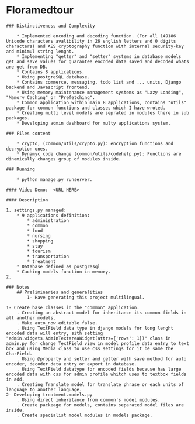 # Floramedtour

    ### Distinctiveness and Complexity

        * Implemented encoding and decoding function. (For all 149186 Unicode characters avalibility in 26 english letters and 0 digits characters) and AES cryptography function with internal security-key and minimul string lenght.
        * Implementing "getter" and "setter" systems in database models get and save values for guarantee encoded data saved and decoded whats are get from DB.
        * Contains 8 applications.
        * Using postgreSQL database.
        * Contains commerce, messaging, todo list and ... units, Django backend and Javascript frontend.
        * Using memory maintenance management systems as "Lazy Loading", "Mamory Caching" or "Prefetching".
        * Common application within main 8 applications, contains "utils" package for common functions and classes which I have wroted.
        * Creating multi level models are seprated in modules there in sub packages.
        * Developing admin dashboard for multy applications system.

    ### Files content

        * crypto, (common/utils/crypto.py): encryption functions and decryption ones.
        * Dynamyc code change (common/utils/codehelp.py): Functions are dinamically changes group of modules inside.

    ### Running

        * python manage.py runserver.

    #### Video Demo:  <URL HERE>

    #### Description

    1. settings.py managed:
        * 9 applications definition:
            * administration
            * common
            * food
            * nursing
            * shopping
            * stay
            * tourism
            * transportation
            * treatment
        * Database defined as postgresql
        * Caching models function in memory.
    2.

    ### Notes
        ## Preliminaries and generalities
            1- Have generating this project multilingual.

    1- Create base classes in the "common" application.
        . Creating an abstract model for inheritance its common fields in all another models.
        . Make auto_now editable false.
        . Using TextField data type in django models for long lenght encoded data will entry, sith setting "admin.widgets.AdminTextareaWidget(attrs={'rows': 1})" class in admin.py for change TextField view in model profile data entry to text box and using Media class to use css settings for it be same the CharField.
        . Using @property and setter and getter with save method for auto encoder, decoder data entry or export in database.
        . Using TextField datatype for encoded fields because has large encoded data with css for admin profile whitch uses to textbox fields in add.
        . Creating Translate model for translate phrase or each units of language to another language.
    2- Developing treatment.models.py
        . Using direct inheritance from common's model modules.
        . Create packeage for medels, contains separated model files are inside.
        . Create specialist model modules in models package.
